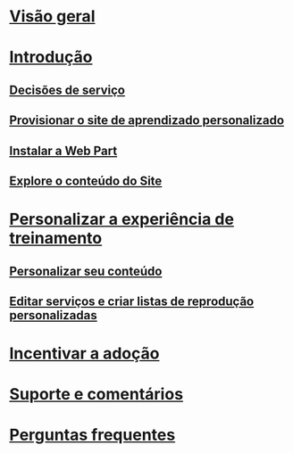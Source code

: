 # [Visão geral](index.md)
# [Introdução](prereqs.md)
## [Decisões de serviço](servicedecisions.md)
## [Provisionar o site de aprendizado personalizado](installsitepackage.md)
## [Instalar a Web Part](installwebpart.md)
## [Explore o conteúdo do Site](sitecontent.md)
# [Personalizar a experiência de treinamento](customization.md)
## [Personalizar seu conteúdo](sitecontent.md)
## [Editar serviços e criar listas de reprodução personalizadas](customplaylist.md)
# [Incentivar a adoção](driveadoption.md)
# [Suporte e comentários](feedback.md)
# [Perguntas frequentes](faq.md)

